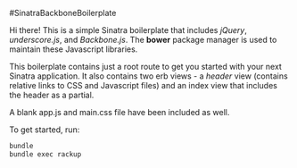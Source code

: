 #SinatraBackboneBoilerplate

Hi there! This is a simple Sinatra boilerplate that includes *jQuery*, *underscore.js*, and *Backbone.js*. The **bower** package manager is used to maintain these Javascript libraries.

This boilerplate contains just a root route to get you started with your next Sinatra application. It also contains two erb views - a *header* view (contains relative links to CSS and Javascript files) and an index view that includes the header as a partial.

A blank app.js and main.css file have been included as well.

To get started, run:
```bash
bundle
bundle exec rackup
```
